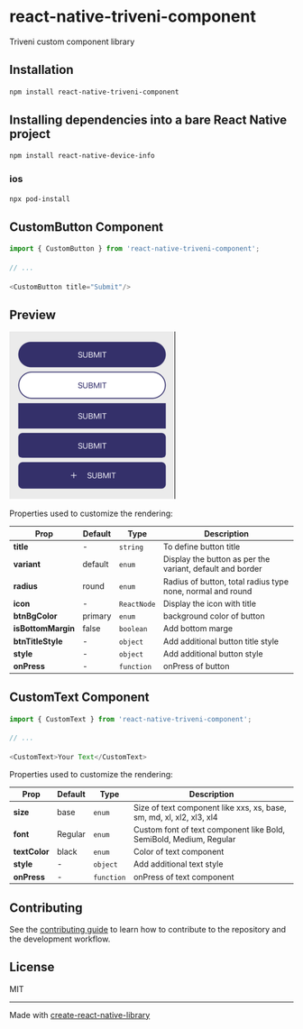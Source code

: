# react-native-triveni-component

Triveni custom component library

## Installation

```sh
npm install react-native-triveni-component
```

## Installing dependencies into a bare React Native project

```sh
npm install react-native-device-info
```

### ios

```sh
npx pod-install
```


## CustomButton Component

```js
import { CustomButton } from 'react-native-triveni-component';

// ...

<CustomButton title="Submit"/>
```

## Preview
![Hosted Image](https://raw.githubusercontent.com/Jignesh-Rana/react-native-triveni-component/refs/heads/main/assets/ButtonPreview.png "CustomButton Preview")

Properties used to customize the rendering:

| Prop              | Default     | Type | Description |
|-------------------|-------------|------|-------------|
| **title** | - |`string` | To define button title |
| **variant** | default | `enum` | Display the button as per the variant, default and border |
| **radius** | round | `enum` | Radius of button, total radius type none, normal and round |
| **icon** | - | `ReactNode` | Display the icon with title |
| **btnBgColor** | primary | `enum` | background color of button |
| **isBottomMargin** | false | `boolean` | Add bottom marge |
| **btnTitleStyle** | - | `object` | Add additional button title style |
| **style** | - | `object` | Add additional button style |
| **onPress** | - | `function` | onPress of button |


## CustomText Component

```js
import { CustomText } from 'react-native-triveni-component';

// ...

<CustomText>Your Text</CustomText>
```

Properties used to customize the rendering:

| Prop              | Default     | Type | Description |
|-------------------|-------------|------|-------------|
| **size** | base |`enum` | Size of text component like xxs, xs, base, sm, md, xl, xl2, xl3, xl4 |
| **font** | Regular | `enum` | Custom font of text component like Bold, SemiBold, Medium, Regular |
| **textColor** | black | `enum` | Color of text component |
| **style** | - | `object` | Add additional text style |
| **onPress** | - | `function` | onPress of text component |

## Contributing

See the [contributing guide](CONTRIBUTING.md) to learn how to contribute to the repository and the development workflow.

## License

MIT

---

Made with [create-react-native-library](https://github.com/callstack/react-native-builder-bob)
